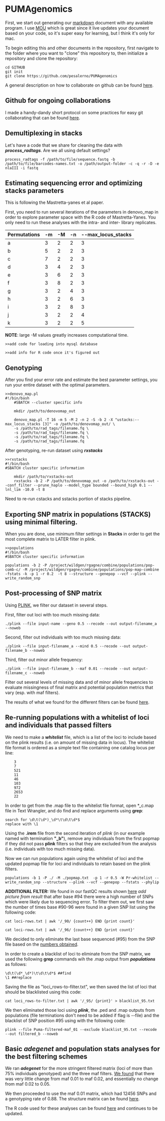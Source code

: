 PUMAgenomics
======

First, we start out generating our [markdown](https://en.wikipedia.org/wiki/Markdown) document with any available program. I use [MOU](http://25.io/mou/) which is great since it live updates your document based on your code, so it's super easy for learning, but I think it's only for mac. 


To begin editing this and other documents in the repository, first navigate to the folder where you want to "clone" this repository to, then initialize a repository and clone the repository:

	cd GITHUB
	git init
	git clone https://github.com/pesalerno/PUMAgenomics

A general description on how to collaborate on github can be found [here](http://code.tutsplus.com/tutorials/how-to-collaborate-on-github--net-34267).

Github for ongoing collaborations
-----

I made a handy-dandy short protocol on some practices for easy git collaborating that can be found [here](https://github.com/pesalerno/PUMAgenomics/blob/master/git-collaborating-protocol.md). 


 

Demultiplexing in stacks
-----

Let's have a code that we share for cleaning the data with ***process_radtags***. Are we all using default settings?

	process_radtags -f /path/to/file/sequence.fastq -b /path/to/file/barcodes-names.txt -o /path/output-folder -c -q -r -D -e nlaIII -i fastq



Estimating sequencing error and optimizing stacks parameters 
-----

This is following the Mastretta-yanes et al paper. 

First, you need to run several iterations of the parameters in denovo_map in order to explore parameter space with the R code of Mastretta-Yanes. You only need to run these analyses with the intra- and inter- library replicates. 



Permutations | -m | -M | -n | --max_locus_stacks 
------------ | ------------- | ------------ | ------------- | ------------ |
a | 3 | 2 | 2 | 3 | 
b | 5 | 2 | 2 | 3 |
c | 7 | 2 | 2 | 3 | 
d | 3 | 4 | 2 | 3 |
e | 3 | 6 | 2 | 3 |
f | 3 | 8 | 2 | 3 |
g | 3 | 2 | 4 | 3 |
h | 3 | 2 | 6 | 3 |
i | 3 | 2 | 8 | 3 |
j | 3 | 2 | 2 | 4 |
k | 3 | 2 | 2 | 5 |


**NOTE**: large -M values greatly increases computational time. 

	>>add code for loading into mysql database
	
	>>add info for R code once it's figured out

Genotyping
-------

After you find your error rate and estimate the best parameter settings, you run your entire dataset with the optimal parameters. 

	>>denovo_map.pl 
	#!/bin/bash
        #SBATCH --cluster specific info

        mkdir /path/to/denovomap_out

        denovo_map.pl -T 16 -m 5 -M 2 -n 2 -S -b 2 -X "ustacks:--max_locus_stacks [3]" -o /path/to/denovomap_out/ \
        -s /path/to/rad_tags/filename.fq \ 
        -s /path/to/rad_tags/filename.fq \
        -s /path/to/rad_tags/filename.fq \
        -s /path/to/rad_tags/filename.fq 

After genotyping, re-run dataset using ***rxstacks***

	>>rxstacks
	#!/bin/bash
	#SBATCH cluster specific information 

        mkdir /path/to/rxstacks-out
        rxstacks -b 2 -P /path/to/denovomap_out -o /path/to/rxstacks-out --conf_filter --prune_haplo --model_type bounded --bound_high 0.1 --lnl_lim -10.0 -t 8

Need to re-run cstacks and sstacks portion of stacks pipeline. 

Exporting SNP matrix in **populations** (STACKS) using minimal filtering.
------

When you are done, use minimum filter settings in **Stacks** in order to get the most complete matrix to LATER filter in plink. 

	>>populations 
	#!/bin/bash
	#SBATCH cluster specific information 

	populations -b 2 -P /project/wildgen/rgagne/combine/populations/pop-comb-c/ -M /project/wildgen/rgagne/combine/populations/pop-map-combine -fstats -k -p 1 -r 0.2  -t 8 --structure --genepop --vcf --plink --write_random_snp


Post-processing of SNP matrix
-------

Using [PLINK](http://pngu.mgh.harvard.edu/~purcell/plink/summary.shtml), we filter our dataset in several steps.

First, filter out loci with too much missing data:

	./plink --file input-name --geno 0.5 --recode --out output-filename_a --noweb

Second, filter out individuals with too much missing data:

	./plink --file input-filename_a --mind 0.5 --recode --out output-filename_b --noweb
	
Third, filter out minor allele frequency:

	./plink --file input-filename_b --maf 0.01 --recode --out output-filename_c --noweb
 
Filter out several levels of missing data and of minor allele frequencies to evaluate missingness of final matrix and potential population metrics that vary (esp. with maf filters). 

The results of what we found for the different filters can be found [here](https://github.com/pesalerno/PUMAgenomics/blob/master/maf-filters.results.txt). 

	

Re-running **populations** with a whitelist of loci and individuals that passed filters
------

We need to make a ***whitelist*** file, which is a list of the loci to include based on the plink results (i.e. on amount of missing data in locus). The whitelist file format is ordered as a simple text file containing one catalog locus per line: 

		3
		7
		521
		11
		46
		103
		972
		2653
		22
		
		
In order to get from the .map file to the whitelist file format, open *_c.map file in Text Wrangler, and do find and replace arguments using **grep**:


	search for \d\t(\d*)_\d*\t\d\t\d*$
	replace with \1

Using the **.irem** file from the second iteration of *plink* (in our example named with termination **"_b"**), remove any individuals from the first popmap if they did not pass **plink** filters so that they are excluded from the analysis (i.e. individuals with too much missing data). 



Now we can run populations again using the whitelist of loci and the updated popmap file for loci and individuals to retain based on the plink filters.

	populations -b 1 -P ./ -M ./popmap.txt  -p 1 -r 0.5 -W Pr-whitelist --write_random_snp --structure --plink --vcf --genepop --fstats --phylip


**ADDITIONAL FILTER:** We found in our fastQC results shown [here]() *add picture from result* that after base #94 there were a high number of SNPs which were likely due to sequencing error. To filter them out, we first saw the number of times base #90-96 were found in a given SNP list using the following code: 

	cat loci-rows.txt | awk '/_90/ {count++} END {print count}'
	
	cat loci-rows.txt | awk '/_96/ {count++} END {print count}' 


We decided to only eliminate the last base sequenced (#95) from the SNP file based on the [numbers obtained](https://github.com/pesalerno/PUMAgenomics/blob/master/filtering_code.md). 

In order to create a blacklist of loci to eliminate from the SNP matrix, we used the following **grep** commands wih the .map output from ***populations*** as follows: 

	\d\t(\d*_\d*)\t\d\t\d*$ ##find
	\1 ##replace

Saving the file as "loci_rows-to-filter.txt", we then saved the list of loci that should be blacklisted using this code: 

	cat loci_rows-to-filter.txt | awk '/_95/ {print}' > blacklist_95.txt


We then eliminated those loci using ***plink***, the .ped and .map outputs from populations (file terminations don't need to be added if flag is --file) and the blacklist of SNP position #95 using with the following code: 

	plink --file Puma-filtered-maf_01 --exclude blacklist_95.txt --recode --out filtered_b --noweb


Basic ***adegenet*** and population stats analyses for the best filtering schemes
-----


We ran ***adegenet*** for the more stringent filtered matrix (loci of more than 75% individuals genotyped) and the three maf filters. [We found]() that there was very little change from maf 0.01 to maf 0.02, and essentially no change from maf 0.02 to 0.05. 


We then proceeded to use the maf 0.01 matrix, which had 12456 SNPs and a genotyping rate of 0.88. The structure matrix can be found [here](https://github.com/pesalerno/PUMAgenomics/blob/master/Puma_filtered_08_17_17.stru). 



The R code used for these analyses can be found [here](https://github.com/pesalerno/PUMAgenomics/blob/master/Pumas-adegenet.R) and continues to be updated. 




